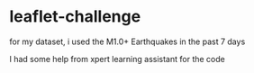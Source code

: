# leaflet-challenge


for my dataset, i used the M1.0+ Earthquakes in the past 7 days

I had some help from xpert learning assistant for the code